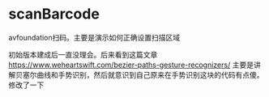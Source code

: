 # scanBarcode
avfoundation扫码。主要是演示如何正确设置扫描区域

初始版本建成后一直没理会。后来看到这篇文章 https://www.weheartswift.com/bezier-paths-gesture-recognizers/ 主要是讲解贝塞尔曲线和手势识别，然后就意识到自己原来在手势识别这块的代码有点傻。修改了一下
